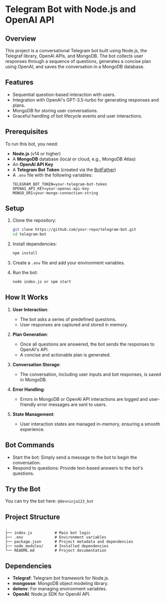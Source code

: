 # Telegram Bot with Node.js and OpenAI API

## Overview
This project is a conversational Telegram bot built using Node.js, the Telegraf library, OpenAI APIs, and MongoDB. The bot collects user responses through a sequence of questions, generates a concise plan using OpenAI, and saves the conversation in a MongoDB database.

## Features
- Sequential question-based interaction with users.
- Integration with OpenAI's GPT-3.5-turbo for generating responses and plans.
- MongoDB for storing user conversations.
- Graceful handling of bot lifecycle events and user interactions.

## Prerequisites
To run this bot, you need:
- **Node.js** (v14 or higher)
- A **MongoDB** database (local or cloud, e.g., MongoDB Atlas)
- An **OpenAI API Key**
- A **Telegram Bot Token** (created via the [BotFather](https://core.telegram.org/bots#botfather))
- A `.env` file with the following variables:
  ```
  TELEGRAM_BOT_TOKEN=your-telegram-bot-token
  OPENAI_API_KEY=your-openai-api-key
  MONGO_URI=your-mongo-connection-string
  ```

## Setup
1. Clone the repository:
   ```bash
   git clone https://github.com/your-repo/telegram-bot.git
   cd telegram-bot
   ```

2. Install dependencies:
   ```bash
   npm install
   ```

3. Create a `.env` file and add your environment variables.

4. Run the bot:
   ```bash
   node index.js or npm start
   ```

## How It Works
1. **User Interaction**: 
   - The bot asks a series of predefined questions.
   - User responses are captured and stored in memory.

2. **Plan Generation**:
   - Once all questions are answered, the bot sends the responses to OpenAI's API.
   - A concise and actionable plan is generated.

3. **Conversation Storage**:
   - The conversation, including user inputs and bot responses, is saved in MongoDB.

4. **Error Handling**:
   - Errors in MongoDB or OpenAI API interactions are logged and user-friendly error messages are sent to users.

5. **State Management**:
   - User interaction states are managed in-memory, ensuring a smooth experience.

## Bot Commands
- Start the bot: Simply send a message to the bot to begin the conversation.
- Respond to questions: Provide text-based answers to the bot's questions.

## Try the Bot
You can try the bot here: 
    ```
    @devninja123_bot
    ```

## Project Structure
```
.
├── index.js          # Main bot logic
├── .env              # Environment variables
├── package.json      # Project metadata and dependencies
├── node_modules/     # Installed dependencies
└── README.md         # Project documentation
```

## Dependencies
- **Telegraf**: Telegram bot framework for Node.js.
- **mongoose**: MongoDB object modeling library.
- **dotenv**: For managing environment variables.
- **OpenAI**: Node.js SDK for OpenAI API.

## 
